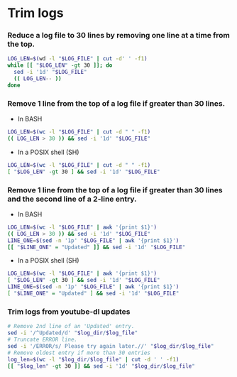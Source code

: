 # Trim logs

### Reduce a log file to 30 lines by removing one line at a time from the top.
```bash
LOG_LEN=$(wd -l "$LOG_FILE" | cut -d' ' -f1)
while [[ "$LOG_LEN" -gt 30 ]]; do
  sed -i '1d' "$LOG_FILE"
  (( LOG_LEN-- ))
done
```
### Remove 1 line from the top of a log file if greater than 30 lines.
- In BASH
```bash
LOG_LEN=$(wc -l "$LOG_FILE" | cut -d " " -f1)
(( LOG_LEN > 30 )) && sed -i '1d' "$LOG_FILE"
```
- In a POSIX shell (SH)
```sh
LOG_LEN=$(wc -l "$LOG_FILE" | cut -d " " -f1)
[ "$LOG_LEN" -gt 30 ] && sed -i '1d' "$LOG_FILE"
```
### Remove 1 line from the top of a log file if greater than 30 lines and the second line of a 2-line entry.
- In BASH
```bash
LOG_LEN=$(wc -l "$LOG_FILE" | awk '{print $1}')
(( LOG_LEN > 30 )) && sed -i '1d' "$LOG_FILE"
LINE_ONE=$(sed -n '1p' "$LOG_FILE" | awk '{print $1}')
[[ "$LINE_ONE" = "Updated" ]] && sed -i '1d' "$LOG_FILE"
```
- In a POSIX shell (SH)
```sh
LOG_LEN=$(wc -l "$LOG_FILE" | awk '{print $1}')
[ "$LOG_LEN" -gt 30 ] && sed -i '1d' "$LOG_FILE"
LINE_ONE=$(sed -n '1p' "$LOG_FILE" | awk '{print $1}')
[ "$LINE_ONE" = "Updated" ] && sed -i '1d' "$LOG_FILE"
```
### Trim logs from youtube-dl updates
```bash
# Remove 2nd line of an 'Updated' entry.
sed -i '/^Updated/d' "$log_dir/$log_file"
# Truncate ERROR line.
sed -i '/ERROR/s/ Please try again later.//' "$log_dir/$log_file"
# Remove oldest entry if more than 30 entries
log_len=$(wc -l "$log_dir/$log_file" | cut -d ' ' -f1)
[[ "$log_len" -gt 30 ]] && sed -i '1d' "$log_dir/$log_file"
```